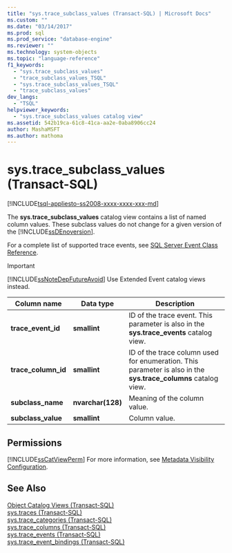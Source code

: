 ```yaml
---
title: "sys.trace_subclass_values (Transact-SQL) | Microsoft Docs"
ms.custom: ""
ms.date: "03/14/2017"
ms.prod: sql
ms.prod_service: "database-engine"
ms.reviewer: ""
ms.technology: system-objects
ms.topic: "language-reference"
f1_keywords: 
  - "sys.trace_subclass_values"
  - "trace_subclass_values_TSQL"
  - "sys.trace_subclass_values_TSQL"
  - "trace_subclass_values"
dev_langs: 
  - "TSQL"
helpviewer_keywords: 
  - "sys.trace_subclass_values catalog view"
ms.assetid: 542b19ca-61c8-41ca-aa2e-0aba8906cc24
author: MashaMSFT
ms.author: mathoma
---
```

# sys.trace_subclass_values (Transact-SQL)
[!INCLUDE[tsql-appliesto-ss2008-xxxx-xxxx-xxx-md](../../includes/tsql-appliesto-ss2008-xxxx-xxxx-xxx-md.md)]

  The **sys.trace_subclass_values** catalog view contains a list of named column values. These subclass values do not change for a given version of the [!INCLUDE[ssDEnoversion](../../includes/ssdenoversion-md.md)].  
  
 For a complete list of supported trace events, see [SQL Server Event Class Reference](../../relational-databases/event-classes/sql-server-event-class-reference.md).  
  
> [!IMPORTANT]  
>  [!INCLUDE[ssNoteDepFutureAvoid](../../includes/ssnotedepfutureavoid-md.md)] Use Extended Event catalog views instead.  
  
|Column name|Data type|Description|  
|-----------------|---------------|-----------------|  
|**trace_event_id**|**smallint**|ID of the trace event. This parameter is also in the **sys.trace_events** catalog view.|  
|**trace_column_id**|**smallint**|ID of the trace column used for enumeration. This parameter is also in the **sys.trace_columns** catalog view.|  
|**subclass_name**|**nvarchar(128)**|Meaning of the column value.|  
|**subclass_value**|**smallint**|Column value.|  
  
## Permissions  
 [!INCLUDE[ssCatViewPerm](../../includes/sscatviewperm-md.md)] For more information, see [Metadata Visibility Configuration](../../relational-databases/security/metadata-visibility-configuration.md).  
  
## See Also  
 [Object Catalog Views &#40;Transact-SQL&#41;](../../relational-databases/system-catalog-views/object-catalog-views-transact-sql.md)   
 [sys.traces &#40;Transact-SQL&#41;](../../relational-databases/system-catalog-views/sys-traces-transact-sql.md)   
 [sys.trace_categories &#40;Transact-SQL&#41;](../../relational-databases/system-catalog-views/sys-trace-categories-transact-sql.md)   
 [sys.trace_columns &#40;Transact-SQL&#41;](../../relational-databases/system-catalog-views/sys-trace-columns-transact-sql.md)   
 [sys.trace_events &#40;Transact-SQL&#41;](../../relational-databases/system-catalog-views/sys-trace-events-transact-sql.md)   
 [sys.trace_event_bindings &#40;Transact-SQL&#41;](../../relational-databases/system-catalog-views/sys-trace-event-bindings-transact-sql.md)  
  
  
